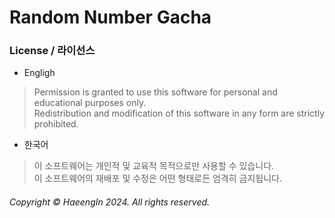 # Random Number Gacha
### License / 라이선스
- Engligh
> Permission is granted to use this software for personal and educational purposes only. <br>
> Redistribution and modification of this software in any form are strictly prohibited. <br>
- 한국어
> 이 소프트웨어는 개인적 및 교육적 목적으로만 사용할 수 있습니다. <br>
> 이 소프트웨어의 재배포 및 수정은 어떤 형태로든 엄격히 금지됩니다. <br>

###### Copyright © HaeengIn 2024. All rights reserved.